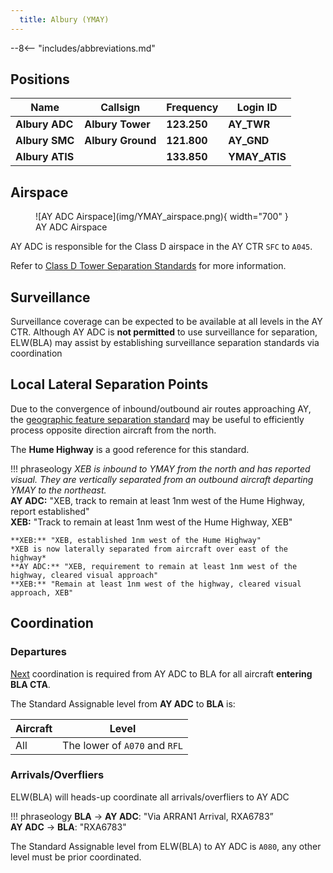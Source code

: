 ```yaml
---
  title: Albury (YMAY)
---
```


--8<-- "includes/abbreviations.md"

## Positions
| Name | Callsign | Frequency | Login ID |
| ---- | -------- | --------- | ---------------- |
| **Albury ADC** | **Albury Tower** | **123.250** | **AY_TWR** |
| **Albury SMC** | **Albury Ground** | **121.800** | **AY_GND** |
| **Albury ATIS** |  | **133.850** | **YMAY_ATIS** |

## Airspace
<figure markdown>
![AY ADC Airspace](img/YMAY_airspace.png){ width="700" }
  <figcaption>AY ADC Airspace</figcaption>
</figure>

AY ADC is responsible for the Class D airspace in the AY CTR `SFC` to `A045`.

Refer to [Class D Tower Separation Standards](../../../separation-standards/classd) for more information.

## Surveillance
Surveillance coverage can be expected to be available at all levels in the AY CTR. Although AY ADC is **not permitted** to use surveillance for separation, ELW(BLA) may assist by establishing surveillance separation standards via coordination

## Local Lateral Separation Points
Due to the convergence of inbound/outbound air routes approaching AY, the [geographic feature separation standard](../../separation-standards/visual.md#geographic-features) may be useful to efficiently process opposite direction aircraft from the north.

The **Hume Highway** is a good reference for this standard.

!!! phraseology
    *XEB is inbound to YMAY from the north and has reported visual. They are vertically separated from an outbound aircraft departing YMAY to the northeast.*  
    **AY ADC:** "XEB, track to remain at least 1nm west of the Hume Highway, report established"  
    **XEB:** "Track to remain at least 1nm west of the Hume Highway, XEB"  

    **XEB:** "XEB, established 1nm west of the Hume Highway"  
    *XEB is now laterally separated from aircraft over east of the highway*  
    **AY ADC:** "XEB, requirement to remain at least 1nm west of the highway, cleared visual approach"  
    **XEB:** "Remain at least 1nm west of the highway, cleared visual approach, XEB"

## Coordination
### Departures
[Next](../../controller-skills/coordination.md#next) coordination is required from AY ADC to BLA for all aircraft **entering BLA CTA**.

The Standard Assignable level from **AY ADC** to **BLA** is:

| Aircraft | Level |
| ---- | ---- |
| All | The lower of `A070` and `RFL` |

### Arrivals/Overfliers
ELW(BLA) will heads-up coordinate all arrivals/overfliers to AY ADC

!!! phraseology
    <span class="hotline">**BLA** -> **AY ADC**</span>: "Via ARRAN1 Arrival, RXA6783”  
    <span class="hotline">**AY ADC** -> **BLA**</span>: "RXA6783"  

The Standard Assignable level from ELW(BLA) to AY ADC is `A080`, any other level must be prior coordinated.